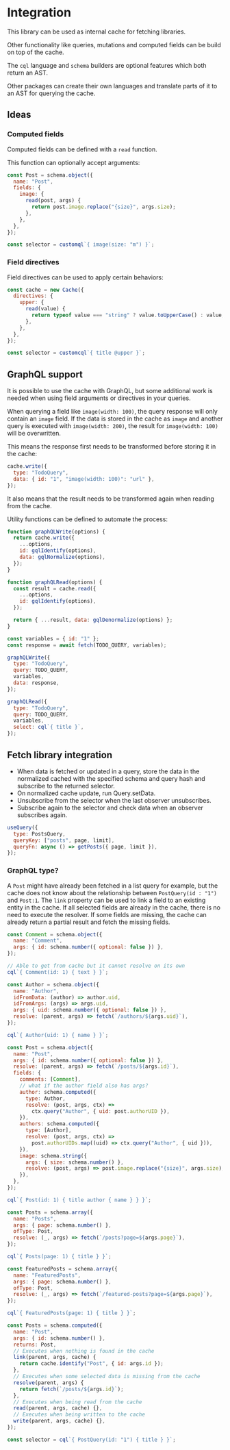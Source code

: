 # Integration

This library can be used as internal cache for fetching libraries.

Other functionality like queries, mutations and computed fields can be build on top of the cache.

The `cql` language and `schema` builders are optional features which both return an AST.

Other packages can create their own languages and translate parts of it to an AST for querying the cache.

## Ideas

### Computed fields

Computed fields can be defined with a `read` function.

This function can optionally accept arguments:

```js
const Post = schema.object({
  name: "Post",
  fields: {
    image: {
      read(post, args) {
        return post.image.replace("{size}", args.size);
      },
    },
  },
});

const selector = customql`{ image(size: "m") }`;
```

### Field directives

Field directives can be used to apply certain behaviors:

```js
const cache = new Cache({
  directives: {
    upper: {
      read(value) {
        return typeof value === "string" ? value.toUpperCase() : value;
      },
    },
  },
});

const selector = customcql`{ title @upper }`;
```

## GraphQL support

It is possible to use the cache with GraphQL, but some additional work
is needed when using field arguments or directives in your queries.

When querying a field like `image(width: 100)`, the query response will only contain an `image` field.
If the data is stored in the cache as `image` and another query is executed with `image(width: 200)`,
the result for `image(width: 100)` will be overwritten.

This means the response first needs to be transformed before storing it in the cache:

```js
cache.write({
  type: "TodoQuery",
  data: { id: "1", "image(width: 100)": "url" },
});
```

It also means that the result needs to be transformed again when reading from the cache.

Utility functions can be defined to automate the process:

```js
function graphQLWrite(options) {
  return cache.write({
    ...options,
    id: gqlIdentify(options),
    data: gqlNormalize(options),
  });
}

function graphQLRead(options) {
  const result = cache.read({
    ...options,
    id: gqlIdentify(options),
  });

  return { ...result, data: gqlDenormalize(options) };
}

const variables = { id: "1" };
const response = await fetch(TODO_QUERY, variables);

graphQLWrite({
  type: "TodoQuery",
  query: TODO_QUERY,
  variables,
  data: response,
});

graphQLRead({
  type: "TodoQuery",
  query: TODO_QUERY,
  variables,
  select: cql`{ title }`,
});
```

## Fetch library integration

- When data is fetched or updated in a query, store the data in the normalized cached
  with the specified schema and query hash and subscribe to the returned selector.
- On normalized cache update, run Query.setData.
- Unsubscribe from the selector when the last observer unsubscribes.
- Subscribe again to the selector and check data when an observer subscribes again.

```js
useQuery({
  type: PostsQuery,
  queryKey: ["posts", page, limit],
  queryFn: async () => getPosts({ page, limit }),
});
```

### GraphQL type?

A `Post` might have already been fetched in a list query for example, but the cache
does not know about the relationship between `PostQuery(id : "1")` and `Post:1`.
The `link` property can be used to link a field to an existing entity in the cache.
If all selected fields are already in the cache, there is no need to execute the resolver.
If some fields are missing, the cache can already return a partial result and fetch the missing fields.

```js
const Comment = schema.object({
  name: "Comment",
  args: { id: schema.number({ optional: false }) },
});

// Able to get from cache but it cannot resolve on its own
cql`{ Comment(id: 1) { text } }`;

const Author = schema.object({
  name: "Author",
  idFromData: (author) => author.uid,
  idFromArgs: (args) => args.uid,
  args: { uid: schema.number({ optional: false }) },
  resolve: (parent, args) => fetch(`/authors/${args.uid}`),
});

cql`{ Author(uid: 1) { name } }`;

const Post = schema.object({
  name: "Post",
  args: { id: schema.number({ optional: false }) },
  resolve: (parent, args) => fetch(`/posts/${args.id}`),
  fields: {
    comments: [Comment],
    // what if the author field also has args?
    author: schema.computed({
      type: Author,
      resolve: (post, args, ctx) =>
        ctx.query("Author", { uid: post.authorUID }),
    }),
    authors: schema.computed({
      type: [Author],
      resolve: (post, args, ctx) =>
        post.authorUIDs.map((uid) => ctx.query("Author", { uid })),
    }),
    image: schema.string({
      args: { size: schema.number() },
      resolve: (post, args) => post.image.replace("{size}", args.size),
    }),
  },
});

cql`{ Post(id: 1) { title author { name } } }`;

const Posts = schema.array({
  name: "Posts",
  args: { page: schema.number() },
  ofType: Post,
  resolve: (_, args) => fetch(`/posts?page=${args.page}`),
});

cql`{ Posts(page: 1) { title } }`;

const FeaturedPosts = schema.array({
  name: "FeaturedPosts",
  args: { page: schema.number() },
  ofType: Post,
  resolve: (_, args) => fetch(`/featured-posts?page=${args.page}`),
});

cql`{ FeaturedPosts(page: 1) { title } }`;

const Posts = schema.computed({
  name: "Post",
  args: { id: schema.number() },
  returns: Post,
  // Executes when nothing is found in the cache
  link(parent, args, cache) {
    return cache.identify("Post", { id: args.id });
  },
  // Executes when some selected data is missing from the cache
  resolve(parent, args) {
    return fetch(`/posts/${args.id}`);
  },
  // Executes when being read from the cache
  read(parent, args, cache) {},
  // Executes when being written to the cache
  write(parent, args, cache) {},
});

const selector = cql`{ PostQuery(id: "1") { title } }`;
```
